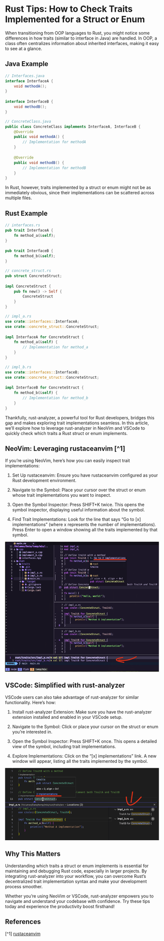 # Rust Tips: How to Check Traits Implemented for a Struct or Enum


When transitioning from OOP languages to Rust, you might notice some differences in how traits (similar to interface in Java) are handled. In OOP, a class often centralizes information about inherited interfaces, making it easy to see at a glance.

## Java Example

```java
// Interfaces.java
interface InterfaceA {
    void methodA();
}

interface InterfaceB {
    void methodB();
}
```

```java
// ConcreteClass.java
public class ConcreteClass implements InterfaceA, InterfaceB {
    @Override
    public void methodA() {
        // Implementation for methodA
    }

    @Override
    public void methodB() {
        // Implementation for methodB
    }
}
```

In Rust, however, traits implemented by a struct or enum might not be as immediately obvious, since their implementations can be scattered across multiple files.

## Rust Example

```rust
// interfaces.rs
pub trait InterfaceA {
    fn method_a(&self);
}

pub trait InterfaceB {
    fn method_b(&self);
}
```

```rust
// concrete_struct.rs
pub struct ConcreteStruct;

impl ConcreteStruct {
    pub fn new() -> Self {
        ConcreteStruct
    }
}
```

```rust
// impl_a.rs
use crate::interfaces::InterfaceA;
use crate::concrete_struct::ConcreteStruct;

impl InterfaceA for ConcreteStruct {
    fn method_a(&self) {
        // Implementation for method_a
    }
}
```

```rust
// impl_b.rs
use crate::interfaces::InterfaceB;
use crate::concrete_struct::ConcreteStruct;

impl InterfaceB for ConcreteStruct {
    fn method_b(&self) {
        // Implementation for method_b
    }
}
```

Thankfully, rust-analyzer, a powerful tool for Rust developers, bridges this gap and makes exploring trait implementations seamless. In this article, we’ll explore how to leverage rust-analyzer in NeoVim and VSCode to quickly check which traits a Rust struct or enum implements.

## NeoVim: Leveraging rustaceanvim [^1]

If you’re using NeoVim, here’s how you can easily inspect trait implementations:

1. Set Up rustaceanvim: Ensure you have rustaceanvim configured as your Rust development environment.

2. Navigate to the Symbol: Place your cursor over the struct or enum whose trait implementations you want to inspect.

3. Open the Symbol Inspector: Press SHIFT+K twice. This opens the symbol inspector, displaying useful information about the symbol.

4. Find Trait Implementations: Look for the line that says “Go to [x] implementations” (where x represents the number of implementations). Press Enter to open a window showing all the traits implemented by that symbol.

![NeoVim](neovim.png)

## VSCode: Simplified with rust-analyzer

VSCode users can also take advantage of rust-analyzer for similar functionality. Here’s how:

1. Install rust-analyzer Extension: Make sure you have the rust-analyzer extension installed and enabled in your VSCode setup.

2. Navigate to the Symbol: Click or place your cursor on the struct or enum you’re interested in.

3. Open the Symbol Inspector: Press SHIFT+K once. This opens a detailed view of the symbol, including trait implementations.

4. Explore Implementations: Click on the “[x] implementations” link. A new window will appear, listing all the traits implemented by the symbol.

![VSCode](vscode.png)

## Why This Matters

Understanding which traits a struct or enum implements is essential for maintaining and debugging Rust code, especially in larger projects. By integrating rust-analyzer into your workflow, you can overcome Rust’s decentralized trait implementation syntax and make your development process smoother.

Whether you’re using NeoVim or VSCode, rust-analyzer empowers you to navigate and understand your codebase with confidence. Try these tips today and experience the productivity boost firsthand!

## References

[^1] [rustaceanvim](https://github.com/mrcjkb/rustaceanvim)


